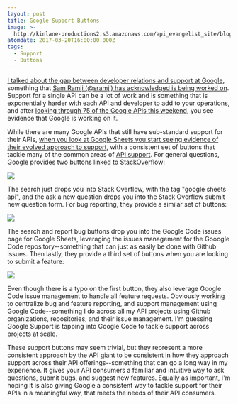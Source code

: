 ```yaml
---
layout: post
title: Google Support Buttons
image: >-
  http://kinlane-productions2.s3.amazonaws.com/api_evangelist_site/blog/screen_shot_2017_03_20_at_9.47.56_am.png
atomdate: 2017-03-20T16:00:00.000Z
tags:
  - Support
  - Buttons
---
```

[I talked about the gap between developer relations and support at Google](http://apievangelist.com/2017/03/15/the-relationship-between-dev-relations-and-support/), something that [Sam Ramji (@sramji) has acknowledged is being worked on](http://apievangelist.com/2017/03/15/the-relationship-between-dev-relations-and-support/). Support for a single API can be a lot of work and is something that is exponentially harder with each API and developer to add to your operations, and after [looking through 75 of the Google APIs this weekend](http://google.stack.network/), you see evidence that Google is working on it.

While there are many Google APIs that still have sub-standard support for their APIs, [when you look at Google Sheets you start seeing evidence of their evolved approach to support](https://developers.google.com/sheets/api/support), with a consistent set of buttons that tackle many of the common areas of [API support](http://support.apievangelist.com). For general questions, Google provides two buttons linked to StackOverflow:

![](http://kinlane-productions2.s3.amazonaws.com/api_evangelist_site/blog/screen_shot_2017_03_20_at_9.41.01_am.png)

The search just drops you into Stack Overflow, with the tag "google sheets api", and the ask a new question drops you into the Stack Overflow submit new question form. For bug reporting, they provide a similar set of buttons:

![](http://kinlane-productions2.s3.amazonaws.com/api_evangelist_site/blog/screen_shot_2017_03_20_at_9.45.01_am.png)

The search and report bug buttons drop you into the Google Code issues page for Google Sheets, leveraging the issues management for the Gooogle Code repository--something that can just as easily be done with Github issues. Then lastly, they provide a third set of buttons when you are looking to submit a feature:

![](http://kinlane-productions2.s3.amazonaws.com/api_evangelist_site/blog/screen_shot_2017_03_20_at_9.47.56_am.png)

Even though there is a typo on the first button, they also leverage Google Code issue management to handle all feature requests. Obviously working to centralize bug and feature reporting, and support management using Google Code--something I do across all my API projects using Github organizations, repositories, and their issue management. I'm guessing Google Support is tapping into Google Code to tackle support across projects at scale.

These support buttons may seem trivial, but they represent a more consistent approach by the API giant to be consistent in how they approach support across their API offerings--something that can go a long way in my experience. It gives your API consumers a familiar and intuitive way to ask questions, submit bugs, and suggest new features. Equally as important, I'm hoping it is also giving Google a consistent way to tackle support for their APIs in a meaningful way, that meets the needs of their API consumers.